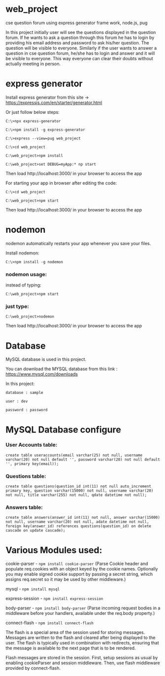# web_project
cse question forum using express generator frame work, node.js, pug

In this project initially user will see the questions displayed in the question forum. If he wants to ask a question through this forum he has to login by providing his email address and password to ask his/her question. The question will be visible to everyone. Similarly if the user wants to answer a question in cse question forum, he/she has to login and answer and it will be visible to everyone. This way everyone can clear their doubts without actually meeting in person.

# express generator
Install express generator from this site -> https://expressjs.com/en/starter/generator.html

Or just follow below steps:

    C:\>npx express-generator
    
    C:\>npm install -g express-generator
    
    C:\>express --view=pug web_project
    
    C:\>cd web_project
    
    C:\web_project>npm install
    
    C:\web_project>set DEBUG=myApp:* np start
    
Then load http://localhost:3000/ in your browser to access the app

For starting your app in browser after editing the code:

    C:\>cd web_project
    
    C:\web_project>npm start
  
Then load http://localhost:3000/ in your browser to access the app

# nodemon
nodemon automatically restarts your app whenever you save your files.

Install nodemon:

    C:\>npm install -g nodemon
    
### nodemon usage:
instead of typing:

    C:\web_project>npm start

### just type:

    C:\web_project>nodemon
    
Then load http://localhost:3000/ in your browser to access the app

# Database
MySQL database is used in this project.

You can download the MYSQL database from this link : https://www.mysql.com/downloads

In this project:

    database : sample
  
    user : dev
  
    password : password
    
# MySQL Database configure

### User Accounts table:
    create table useraccounts(email varchar(25) not null, username varchar(20) not null default '', password varchar(20) not null default '', primary key(email));
    
### Questions table:
    create table questions(question_id int(11) not null auto_increment primary key, question varchar(15000) not null, username varchar(20) not null, title varchar(255) not null, qdate datetime not null);
    
### Answers table:
    create table answers(answer_id int(11) not null, answer varchar(15000) not null, username varchar(20) not null, adate datetime not null, foreign key(answer_id) references questions(question_id) on delete cascade on update cascade);

# Various Modules used:
cookie-parser - `npm install cookie-parser` (Parse Cookie header and populate req.cookies with an object keyed by the cookie names. Optionally you may enable signed cookie support by passing a secret string, which assigns req.secret so it may be used by other middleware.)

mysql - `npm install mysql`

express-session - `npm install express-session`

body-parser - `npm install body-parser` (Parse incoming request bodies in a middleware before your handlers, available under the req.body property.)

connect-flash - `npm install connect-flash`

The flash is a special area of the session used for storing messages. Messages are written to the flash and cleared after being displayed to the user. The flash is typically used in combination with redirects, ensuring that the message is available to the next page that is to be rendered.

Flash messages are stored in the session. First, setup sessions as usual by enabling cookieParser and session middleware. Then, use flash middleware provided by connect-flash.

